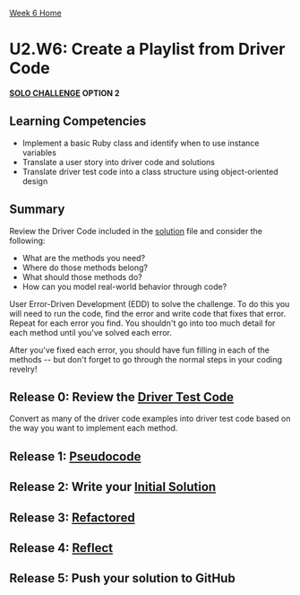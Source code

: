 [Week 6 Home](../)

# U2.W6: Create a Playlist from Driver Code 
**[SOLO CHALLENGE](https://github.com/Devbootcamp/phase-0-handbook/blob/master/solo-challenges.md) OPTION 2**


## Learning Competencies
- Implement a basic Ruby class and identify when to use instance variables
- Translate a user story into driver code and solutions
- Translate driver test code into a class structure using object-oriented design

## Summary
Review the Driver Code included in the [solution](my_solution.rb) file and consider the following:

- What are the methods you need?
- Where do those methods belong?
- What should those methods do?
- How can you model real-world behavior through code?

User Error-Driven Development (EDD) to solve the challenge. To do this you will need to run the code, find the error and write code that fixes that error. Repeat for each error you find. You shouldn't go into too much detail for each method until you've solved each error.

After you've fixed each error, you should have fun filling in each of the methods -- but don't forget to go through the normal steps in your coding revelry!

## Release 0: Review the [Driver Test Code](https://github.com/Devbootcamp/phase-0-handbook/blob/master/coding-references/driver-code.md) 
Convert as many of the driver code examples into driver test code based on the way you want to implement each method.

## Release 1: [Pseudocode](https://github.com/Devbootcamp/phase-0-handbook/blob/master/coding-references/pseudocode.md)

## Release 2: Write your [Initial Solution](https://github.com/Devbootcamp/phase-0-handbook/blob/master/coding-references/initial-solution.md)

## Release 3: [Refactored](https://github.com/Devbootcamp/phase-0-handbook/blob/master/coding-references/refactoring.md)

## Release 4: [Reflect](https://github.com/Devbootcamp/phase-0-handbook/blob/master/coding-references/reflection-guidelines.md)

## Release 5: Push your solution to GitHub